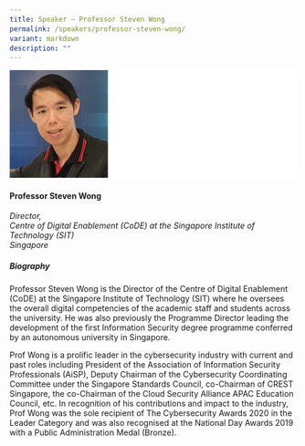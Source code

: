 ```yaml
---
title: Speaker – Professor Steven Wong
permalink: /speakers/professor-steven-wong/
variant: markdown
description: ""
---
```

![](/images/2025%20speakers/Steven_Wong.png)
#### **Professor Steven Wong**

*Director, <br> Centre of Digital Enablement (CoDE) at the Singapore Institute of Technology (SIT)<br>Singapore*

##### **Biography**
Professor Steven Wong is the Director of the Centre of Digital Enablement (CoDE) at the Singapore Institute of Technology (SIT) where he oversees the overall digital competencies of the academic staff and students across the university. He was also previously the Programme Director leading the development of the first Information Security degree programme conferred by an autonomous university in Singapore.

Prof Wong is a prolific leader in the cybersecurity industry with current and past roles including President of the Association of Information Security Professionals (AiSP), Deputy Chairman of the Cybersecurity Coordinating Committee under the Singapore Standards Council, co-Chairman of CREST Singapore, the co-Chairman of the Cloud Security Alliance APAC Education Council, etc. In recognition of his contributions and impact to the industry, Prof Wong was the sole recipient of The Cybersecurity Awards 2020 in the Leader Category and was also recognised at the National Day Awards 2019 with a Public Administration Medal (Bronze).